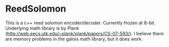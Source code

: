 # ReedSolomon
This is a c++ reed solomon encoder/decoder.  Currently frozen at 8-bit.  Underlying math library is by Plank (http://web.eecs.utk.edu/~plank/plank/papers/CS-07-593/).  I believe there are memory problems in the galois math library, but it does work.
